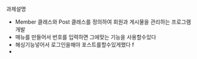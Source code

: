 
과제설명
- Member 클래스와 Post 클래스를 정의하여 회원과 게시물을 관리하는 프로그램 개발
-  매뉴를 만들어서 번호를 입력하면 그에맞는 기능을 사용할수있다 
-  해싱기능넣어서 로그인을해야 포스트를할수있게했다 f
-
